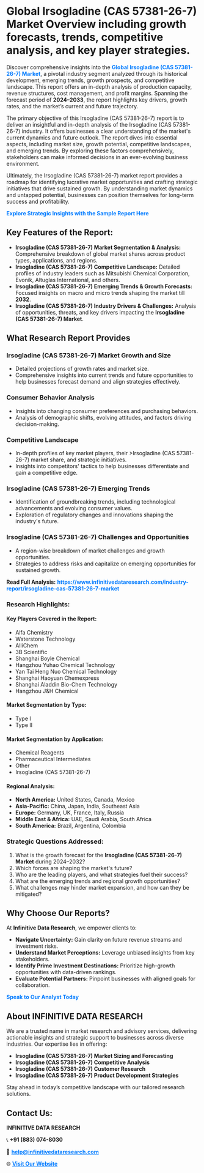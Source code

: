 <h1>Global Irsogladine (CAS 57381-26-7) Market Overview including growth forecasts, trends, competitive analysis, and key player strategies.</h1>
<p>
Discover comprehensive insights into the 
<a href="https://www.infinitivedataresearch.com/industry-report/irsogladine-cas-57381-26-7-market" rel="dofollow" style="color: #007BFF; text-decoration: none;"><strong>Global Irsogladine (CAS 57381-26-7) Market</strong></a>, a pivotal industry segment analyzed through its historical development, emerging trends, growth prospects, and competitive landscape. This report offers an in-depth analysis of production capacity, revenue structures, cost management, and profit margins. Spanning the forecast period of <strong>2024–2033</strong>, the report highlights key drivers, growth rates, and the market’s current and future trajectory.
</p>
<p>
The primary objective of this Irsogladine (CAS 57381-26-7) report is to deliver an insightful and in-depth analysis of the Irsogladine (CAS 57381-26-7) industry. It offers businesses a clear understanding of the market's current dynamics and future outlook. The report dives into essential aspects, including market size, growth potential, competitive landscapes, and emerging trends. By exploring these factors comprehensively, stakeholders can make informed decisions in an ever-evolving business environment.
</p>
<p>
Ultimately, the Irsogladine (CAS 57381-26-7) market report provides a roadmap for identifying lucrative market opportunities and crafting strategic initiatives that drive sustained growth. By understanding market dynamics and untapped potential, businesses can position themselves for long-term success and profitability.
</p>
<p>
<a href="https://www.infinitivedataresearch.com/request-sample/reportId=103601" style="color: #007BFF; text-decoration: none;"><strong>Explore Strategic Insights with the Sample Report Here</strong></a>
</p>

<h2>Key Features of the Report:</h2>
<ul>
<li><strong>Irsogladine (CAS 57381-26-7) Market Segmentation & Analysis:</strong> Comprehensive breakdown of global market shares across product types, applications, and regions.</li>
<li><strong>Irsogladine (CAS 57381-26-7) Competitive Landscape:</strong> Detailed profiles of industry leaders such as Mitsubishi Chemical Corporation, Evonik, Altuglas International, and others.</li>
<li><strong>Irsogladine (CAS 57381-26-7) Emerging Trends & Growth Forecasts:</strong> Focused insights on macro and micro trends shaping the market till <strong>2032</strong>.</li>
<li><strong>Irsogladine (CAS 57381-26-7) Industry Drivers & Challenges:</strong> Analysis of opportunities, threats, and key drivers impacting the <strong>Irsogladine (CAS 57381-26-7) Market</strong>.</li>
</ul>

<h2>What Research Report Provides</h2>
<h3>Irsogladine (CAS 57381-26-7) Market Growth and Size</h3>
<ul>
<li>Detailed projections of growth rates and market size.</li>
<li>Comprehensive insights into current trends and future opportunities to help businesses forecast demand and align strategies effectively.</li>
</ul>

<h3>Consumer Behavior Analysis</h3>
<ul>
<li>Insights into changing consumer preferences and purchasing behaviors.</li>
<li>Analysis of demographic shifts, evolving attitudes, and factors driving decision-making.</li>
</ul>

<h3>Competitive Landscape</h3>
<ul>
<li>In-depth profiles of key market players, their >Irsogladine (CAS 57381-26-7) market share, and strategic initiatives.</li>
<li>Insights into competitors' tactics to help businesses differentiate and gain a competitive edge.</li>
</ul>

<h3>Irsogladine (CAS 57381-26-7) Emerging Trends</h3>
<ul>
<li>Identification of groundbreaking trends, including technological advancements and evolving consumer values.</li>
<li>Exploration of regulatory changes and innovations shaping the industry's future.</li>
</ul>

<h3>Irsogladine (CAS 57381-26-7) Challenges and Opportunities</h3>
<ul>
<li>A region-wise breakdown of market challenges and growth opportunities.</li>
<li>Strategies to address risks and capitalize on emerging opportunities for sustained growth.</li>
</ul>
<p><strong>Read Full Analysis:</strong> <a href="https://www.infinitivedataresearch.com/industry-report/irsogladine-cas-57381-26-7-market" rel="dofollow" style="color: #007BFF; text-decoration: none;"><strong>https://www.infinitivedataresearch.com/industry-report/irsogladine-cas-57381-26-7-market</strong></a></p>
<h3>Research Highlights:</h3>
<h4>Key Players Covered in the Report:</h4>
<ul><li>Alfa Chemistry</li><li>Waterstone Technology</li><li>AlliChem</li><li>3B Scientific</li><li>Shanghai Boyle Chemical</li><li>Hangzhou Yuhao Chemical Technology</li><li>Yan Tai Heng Nuo Chemical Technology</li><li>Shanghai Haoyuan Chemexpress</li><li>Shanghai Aladdin Bio-Chem Technology</li><li>Hangzhou J&amp;H Chemical</li></ul>
<h4>Market Segmentation by Type:</h4>
<ul><li>Type I</li><li>Type II</li></ul>
<h4>Market Segmentation by Application:</h4>
<ul><li>Chemical Reagents</li><li>Pharmaceutical Intermediates</li><li>Other</li><li>Irsogladine (CAS 57381-26-7)</li></ul>

<h4>Regional Analysis:</h4>
<ul>
<li><strong>North America:</strong> United States, Canada, Mexico</li>
<li><strong>Asia-Pacific:</strong> China, Japan, India, Southeast Asia</li>
<li><strong>Europe:</strong> Germany, UK, France, Italy, Russia</li>
<li><strong>Middle East & Africa:</strong> UAE, Saudi Arabia, South Africa</li>
<li><strong>South America:</strong> Brazil, Argentina, Colombia</li>
</ul>

<h3>Strategic Questions Addressed:</h3>
<ol>
<li>What is the growth forecast for the <strong>Irsogladine (CAS 57381-26-7) Market</strong> during 2024–2032?</li>
<li>Which forces are shaping the market's future?</li>
<li>Who are the leading players, and what strategies fuel their success?</li>
<li>What are the emerging trends and regional growth opportunities?</li>
<li>What challenges may hinder market expansion, and how can they be mitigated?</li>
</ol>

<h2>Why Choose Our Reports?</h2>
<p>At <strong>Infinitive Data Research</strong>, we empower clients to:</p>
<ul>
<li><strong>Navigate Uncertainty:</strong> Gain clarity on future revenue streams and investment risks.</li>
<li><strong>Understand Market Perceptions:</strong> Leverage unbiased insights from key stakeholders.</li>
<li><strong>Identify Prime Investment Destinations:</strong> Prioritize high-growth opportunities with data-driven rankings.</li>
<li><strong>Evaluate Potential Partners:</strong> Pinpoint businesses with aligned goals for collaboration.</li>
</ul>
<p><a href="https://www.infinitivedataresearch.com/industry-report/irsogladine-cas-57381-26-7-market" rel="dofollow" style="color: #007BFF; text-decoration: none;"><strong>Speak to Our Analyst Today</strong></a></p>

<h2>About INFINITIVE DATA RESEARCH</h2>
<p>We are a trusted name in market research and advisory services, delivering actionable insights and strategic support to businesses across diverse industries. Our expertise lies in offering:</p>
<ul>
<li><strong>Irsogladine (CAS 57381-26-7) Market Sizing and Forecasting</strong></li>
<li><strong>Irsogladine (CAS 57381-26-7) Competitive Analysis</strong></li>
<li><strong>Irsogladine (CAS 57381-26-7) Customer Research</strong></li>
<li><strong>Irsogladine (CAS 57381-26-7) Product Development Strategies</strong></li>
</ul>
<p>Stay ahead in today’s competitive landscape with our tailored research solutions.</p>

<h2>Contact Us:</h2>
<p><strong>INFINITIVE DATA RESEARCH</strong></p>
<p>📞 <strong>+91 (883) 074-8030</strong></p>
<p>📧 <strong><a href="mailto:help@infinitivedataresearch.com" style="color: #007BFF;">help@infinitivedataresearch.com</a></strong></p>
<p>🌐 <strong><a href="https://www.infinitivedataresearch.com" rel="dofollow" style="color: #007BFF;">Visit Our Website</a></strong></p>